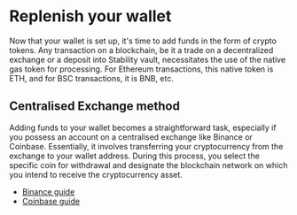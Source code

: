 # Replenish your wallet

Now that your wallet is set up, it's time to add funds in the form of crypto tokens. Any transaction on a blockchain, be it a trade on a decentralized exchange or a deposit into Stability vault, necessitates the use of the native gas token for processing. For Ethereum transactions, this native token is ETH, and for BSC transactions, it is BNB, etc.

## Centralised Exchange method

Adding funds to your wallet becomes a straightforward task, especially if you possess an account on a centralised exchange like Binance or Coinbase. Essentially, it involves transferring your cryptocurrency from the exchange to your wallet address. During this process, you select the specific coin for withdrawal and designate the blockchain network on which you intend to receive the cryptocurrency asset.

* [Binance guide](https://www.binance.com/en/support/faq/85a1c394ac1d489fb0bfac0ef2fceafd)
* [Coinbase guide](https://help.coinbase.com/en/coinbase/trading-and-funding/cryptocurrency-trading-pairs/how-to-send-and-receive-cryptocurrency)
